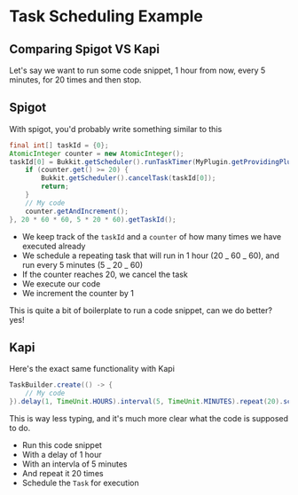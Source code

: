 # Task Scheduling Example

## Comparing Spigot VS Kapi

Let's say we want to run some code snippet, 1 hour from now, every 5 minutes, for 20 times and then stop.

## Spigot

With spigot, you'd probably write something similar to this

```java
final int[] taskId = {0};
AtomicInteger counter = new AtomicInteger();
taskId[0] = Bukkit.getScheduler().runTaskTimer(MyPlugin.getProvidingPlugin(MyPlugin.class), () -> {
    if (counter.get() >= 20) {
        Bukkit.getScheduler().cancelTask(taskId[0]);
        return;
    }
    // My code
    counter.getAndIncrement();
}, 20 * 60 * 60, 5 * 20 * 60).getTaskId();
```

- We keep track of the `taskId` and a `counter` of how many times we have executed already
- We schedule a repeating task that will run in 1 hour (20 _ 60 _ 60), and run every 5 minutes (5 _ 20 _ 60)
- If the counter reaches 20, we cancel the task
- We execute our code
- We increment the counter by 1

This is quite a bit of boilerplate to run a code snippet, can we do better? yes!

## Kapi

Here's the exact same functionality with Kapi

```java
TaskBuilder.create(() -> {
    // My code
}).delay(1, TimeUnit.HOURS).interval(5, TimeUnit.MINUTES).repeat(20).schedule();
```

This is way less typing, and it's much more clear what the code is supposed to do.

- Run this code snippet
- With a delay of 1 hour
- With an intervla of 5 minutes
- And repeat it 20 times
- Schedule the `Task` for execution
